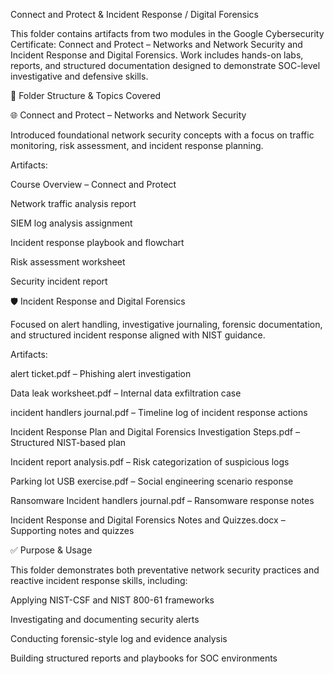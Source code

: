 Connect and Protect \& Incident Response / Digital Forensics



This folder contains artifacts from two modules in the Google Cybersecurity Certificate: Connect and Protect – Networks and Network Security and Incident Response and Digital Forensics. Work includes hands-on labs, reports, and structured documentation designed to demonstrate SOC-level investigative and defensive skills.



📁 Folder Structure \& Topics Covered

🌐 Connect and Protect – Networks and Network Security



Introduced foundational network security concepts with a focus on traffic monitoring, risk assessment, and incident response planning.



Artifacts:



Course Overview – Connect and Protect



Network traffic analysis report



SIEM log analysis assignment



Incident response playbook and flowchart



Risk assessment worksheet



Security incident report



🛡 Incident Response and Digital Forensics



Focused on alert handling, investigative journaling, forensic documentation, and structured incident response aligned with NIST guidance.



Artifacts:



alert ticket.pdf – Phishing alert investigation



Data leak worksheet.pdf – Internal data exfiltration case



incident handlers journal.pdf – Timeline log of incident response actions



Incident Response Plan and Digital Forensics Investigation Steps.pdf – Structured NIST-based plan



Incident report analysis.pdf – Risk categorization of suspicious logs



Parking lot USB exercise.pdf – Social engineering scenario response



Ransomware Incident handlers journal.pdf – Ransomware response notes



Incident Response and Digital Forensics Notes and Quizzes.docx – Supporting notes and quizzes



✅ Purpose \& Usage



This folder demonstrates both preventative network security practices and reactive incident response skills, including:



Applying NIST-CSF and NIST 800-61 frameworks



Investigating and documenting security alerts



Conducting forensic-style log and evidence analysis



Building structured reports and playbooks for SOC environments

